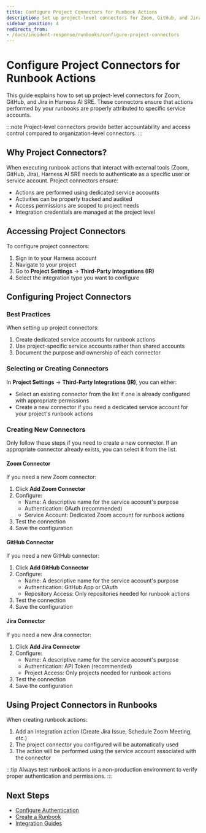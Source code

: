```yaml
---
title: Configure Project Connectors for Runbook Actions
description: Set up project-level connectors for Zoom, GitHub, and Jira to ensure proper attribution of runbook actions in Harness AI SRE
sidebar_position: 4
redirects_from:
- /docs/incident-response/runbooks/configure-project-connectors
---
```


# Configure Project Connectors for Runbook Actions

This guide explains how to set up project-level connectors for Zoom, GitHub, and Jira in Harness AI SRE. These connectors ensure that actions performed by your runbooks are properly attributed to specific service accounts.

:::note
Project-level connectors provide better accountability and access control compared to organization-level connectors.
:::

## Why Project Connectors?

When executing runbook actions that interact with external tools (Zoom, GitHub, Jira), Harness AI SRE needs to authenticate as a specific user or service account. Project connectors ensure:

* Actions are performed using dedicated service accounts
* Activities can be properly tracked and audited
* Access permissions are scoped to project needs
* Integration credentials are managed at the project level

## Accessing Project Connectors

To configure project connectors:

1. Sign in to your Harness account
2. Navigate to your project
3. Go to **Project Settings** → **Third-Party Integrations (IR)**
4. Select the integration type you want to configure

## Configuring Project Connectors

### Best Practices

When setting up project connectors:

1. Create dedicated service accounts for runbook actions
2. Use project-specific service accounts rather than shared accounts
3. Document the purpose and ownership of each connector

### Selecting or Creating Connectors

In **Project Settings** → **Third-Party Integrations (IR)**, you can either:

* Select an existing connector from the list if one is already configured with appropriate permissions
* Create a new connector if you need a dedicated service account for your project's runbook actions

### Creating New Connectors

Only follow these steps if you need to create a new connector. If an appropriate connector already exists, you can select it from the list.

#### Zoom Connector

If you need a new Zoom connector:

1. Click **Add Zoom Connector**
2. Configure:
   * Name: A descriptive name for the service account's purpose
   * Authentication: OAuth (recommended)
   * Service Account: Dedicated Zoom account for runbook actions
3. Test the connection
4. Save the configuration

#### GitHub Connector

If you need a new GitHub connector:

1. Click **Add GitHub Connector**
2. Configure:
   * Name: A descriptive name for the service account's purpose
   * Authentication: GitHub App or OAuth
   * Repository Access: Only repositories needed for runbook actions
3. Test the connection
4. Save the configuration

#### Jira Connector

If you need a new Jira connector:

1. Click **Add Jira Connector**
2. Configure:
   * Name: A descriptive name for the service account's purpose
   * Authentication: API Token (recommended)
   * Project Access: Only projects needed for runbook actions
3. Test the connection
4. Save the configuration

## Using Project Connectors in Runbooks

When creating runbook actions:

1. Add an integration action (Create Jira Issue, Schedule Zoom Meeting, etc.)
2. The project connector you configured will be automatically used
3. The action will be performed using the service account associated with the connector

:::tip
Always test runbook actions in a non-production environment to verify proper authentication and permissions.
:::

## Next Steps

* [Configure Authentication](./configure-authentication.md)
* [Create a Runbook](./create-runbook.md)
* [Integration Guides](./integrations/jira.md)
